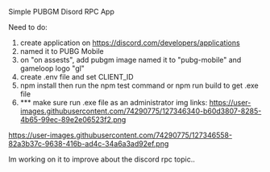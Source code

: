 Simple PUBGM Disord RPC App

Need to do:

1. create application on https://discord.com/developers/applications
2. named it to PUBG Mobile
3. on "on assests", add pubgm image named it to "pubg-mobile" and gameloop logo "gl"
4. create .env file and set CLIENT_ID
5. npm install then run the npm test command or npm run build to get .exe file
6. \*\*\* make sure run .exe file as an administrator
   img links:
   https://user-images.githubusercontent.com/74290775/127346340-b60d3807-8285-4b65-99ec-89e2e06523f2.png

https://user-images.githubusercontent.com/74290775/127346558-82a3b37c-9638-416b-ad4c-34a6a3ad92ef.png

Im working on it to improve about the discord rpc topic..
